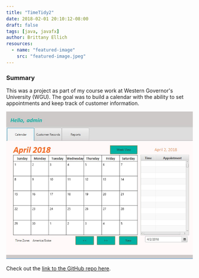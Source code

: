 ```yaml
---
title: "TimeTidy2"
date: 2018-02-01 20:10:12-08:00
draft: false
tags: [java, javafx]
author: Brittany Ellich
resources:
  - name: "featured-image"
    src: "featured-image.jpeg"
---
```


### Summary

This was a project as part of my course work at Western Governor's University (WGU). The goal was to build a calendar with the ability to set appointments and keep track of customer information.

![Calendar app](featured-image.jpeg)

Check out the [link to the GitHub repo here](https://github.com/b-marie/TimeTidy2).
